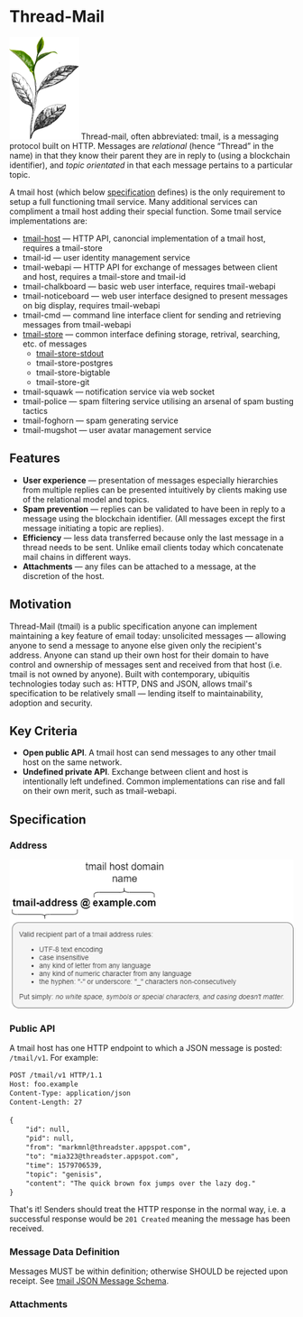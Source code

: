 # Thread-Mail
![Image of tea bud](ttree.png) Thread-mail, often abbreviated: tmail, is a messaging protocol built on HTTP. Messages are _relational_ (hence “Thread” in the name) in that they know their parent they are in reply to (using a blockchain identifier), and _topic orientated_ in that each message pertains to a particular topic. 

A tmail host (which below [specification](#specification) defines) is the only requirement to setup a full functioning tmail service. Many additional services can compliment a tmail host adding their special function. Some tmail service implementations are:

- [tmail-host](https://github.com/markmnl/tmail-host) — HTTP API, canoncial implementation of a tmail host, requires a tmail-store
- tmail-id — user identity management service
- tmail-webapi — HTTP API for exchange of messages between client and host, requires a tmail-store and tmail-id
- tmail-chalkboard — basic web user interface, requires tmail-webapi 
- tmail-noticeboard — web user interface designed to present messages on big display, requires tmail-webapi 
- tmail-cmd — command line interface client for sending and retrieving messages from tmail-webapi
- [tmail-store](https://github.com/markmnl/tmail-store) — common interface defining storage, retrival, searching, etc. of messages
    - [tmail-store-stdout](https://github.com/markmnl/tmail-store-stdout)
    - tmail-store-postgres
    - tmail-store-bigtable
    - tmail-store-git
- tmail-squawk — notification service via web socket
- tmail-police — spam filtering service utilising an arsenal of spam busting tactics
- tmail-foghorn — spam generating service
- tmail-mugshot — user avatar management service
  
## Features
- **User experience** — presentation of messages especially hierarchies from multiple replies can be presented intuitively by clients making use of the relational model and topics.
- **Spam prevention** — replies can be validated to have been in reply to a message using the blockchain identifier. (All messages except the first message initiating a topic are replies). 
- **Efficiency** — less data transferred because only the last message in a thread needs to be sent. Unlike email clients today which concatenate mail chains in different ways. 
- **Attachments** — any files can be attached to a message, at the discretion of the host.

## Motivation
Thread-Mail (tmail) is a public specification anyone can implement maintaining a key feature of email today: unsolicited messages — allowing anyone to send a message to anyone else given only the recipient's address. Anyone can stand up their own host for their domain to have control and ownership of messages sent and received from that host (i.e. tmail is not owned by anyone). Built with contemporary, ubiquitis technologies today such as: HTTP, DNS and JSON, allows tmail's specification to be relatively small — lending itself to maintainability, adoption and security.

## Key Criteria
- **Open public API**. A tmail host can send messages to any other tmail host on the same network.
- **Undefined private API**. Exchange between client and host is intentionally left undefined. Common implementations can rise and fall on their own merit, such as tmail-webapi.

## Specification
 
### Address
![Image tmail address specification](tmail-address.png) 
 
### Public API
A tmail host has one HTTP endpoint to which a JSON message is posted: `/tmail/v1`. For example:
 
```
POST /tmail/v1 HTTP/1.1
Host: foo.example
Content-Type: application/json
Content-Length: 27
 
{
	"id": null,
	"pid": null,
	"from": "markmnl@threadster.appspot.com",
	"to": "mia323@threadster.appspot.com",
	"time": 1579706539,
	"topic": "genisis",
	"content": "The quick brown fox jumps over the lazy dog."
}
```
 
That's it! Senders should treat the HTTP response in the normal way, i.e. a successful response would be `201 Created` meaning the message has been received.
 
### Message Data Definition
Messages MUST be within definition; otherwise SHOULD be rejected upon receipt. See [tmail JSON Message Schema](msgschema.json).
 
### Attachments
 

